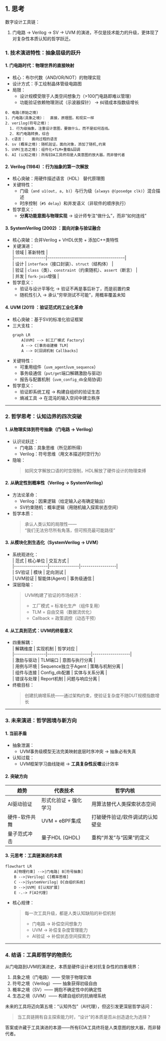 ## 1. 思考

数字设计工具链：
1. 门电路 -> Verilog -> SV -> UVM 的演进，不仅是技术能力的升级，更体现了对复杂性本质认知的哲学跃迁。

### 1. 技术演进特性：抽象层级的跃升
#### 1. 门电路时代：物理世界的直接映射
   - 核心：布尔代数（AND/OR/NOT）的物理实现  
   - 设计方式：手工绘制晶体管级电路图  
   - 局限：  
     - 设计规模受限于人类空间想象力（>100门电路即难以管理）  
     - 功能验证依赖物理测试（示波器探针） → 纠错成本指数级增长
~~~
0. 电路(原始之境)
1. 门电路(具象之境)：  直接，原理图，和现实一样
2. verilog(符号之境)： 
  1. 行为级抽象，注重设计意图，要做什么，而不是如何连线。
  2. 和门电路转换，综合
3. c语言：   面向过程的语言
4. sv (概率之境)：随机验证，面向对象，添加了随机,约束
5. UVM(生态之境)：组件化+TLM+重载&回调
6. AI (认知之境)：所有EDA工具终将是人类意图的放大器，而非替代者
~~~

#### 2. Verilog (1984) ：**行为抽象**的第一次解放
   - 核心突破：用硬件描述语言（HDL） 替代原理图  
   - 关键特性：  
     - 门级（`and u1(out, a, b)`）与行为级（`always @(posedge clk)`）混合描述  
     - 时序控制（`#5 delay`）和并发语义（非软件的顺序执行）  
   - 哲学意义：  
     - **分离功能意图与物理实现** → 设计师专注“做什么”，而非“如何连线”

#### 3. SystemVerilog (2002) ：面向对象与验证融合
   - 核心突破：合并Verilog + VHDL优势 + 添加C++类特性  
   - 关键演进：  
     | 领域       | 革新特性                          |  
     |----------------|---------------------------------------|  
     | 设计       | `interface`（接口封装）、`struct`（结构体） |  
     | 验证       | `class`（类）、`constraint`（约束随机）、`assert`（断言） |  
     | 并发       | `fork-join`增强                       |  
   - 哲学意义：  
     - 验证与设计平等化 → 验证不再是事后补丁，而是前置约束  
     - 随机性引入 → 承认“穷举测试不可能”，用概率覆盖未知  

#### 4. UVM (2011) ：验证范式的工业化革命
   - 核心突破：基于SV的标准化验证框架  
   - 三大支柱：  
     ```mermaid
     graph LR
         A[UVM] --> B[工厂模式 Factory]
         A --> C[事务级建模 TLM]
         A --> D[回调机制 Callbacks]
     ```
   - 关键特性：  
     - 可重用组件（`uvm_agent`/`uvm_sequence`）  
     - 事务级通信（`put/get`端口解耦激励与驱动）  
     - 报告与配置机制（`uvm_config_db`全局协调）  
   - 哲学意义：  
     - 验证即系统工程 → 构建自组织的验证生态  
     - 熵减工具 → 在混沌的输入空间中建立秩序  
---

### 2. 哲学思考：认知边界的四次突破
#### 1. 从物理实体到符号抽象（门电路 → Verilog）
   - 认识论跃迁：  
     - 门电路：具象思维（所见即所得）  
     - Verilog：符号思维（用文本描述时空行为）  
   - 隐喻：  
     > 如同文字解放口语的时空限制，HDL解放了硬件设计的物理束缚  

#### 2. 从确定性到概率性（Verilog → SystemVerilog）
   - 方法论革命：  
     - Verilog：因果逻辑（给定输入必有确定输出）  
     - SV约束随机：概率逻辑（用随机输入探索状态空间）  
   - 哲学本质：  
     > 承认人类认知的局限性——  
     > “我们无法穷尽所有角落，但可照亮最可能路径”  

#### 3. 从模块化到生态化（SystemVerilog → UVM）
   - 系统观进化：  
     | 范式        | 核心单位   | 交互方式      |  
     |-----------------|---------------|------------------|  
     | SV验证          | 模块          | 定向测试         |  
     | UVM验证         | 智能体(Agent) | 事务级通信       |  
   - 深层隐喻：  
     > UVM构建了验证的市场经济：  
     > - 工厂模式 = 标准化生产（组件复用）  
     > - TLM = 自由交易（数据流优化）  
     > - Callback = 政策调控（动态干预）  

#### 4. 从工具到范式：UVM的终极意义
   - 四重解耦：  
     | 解耦维度   | 实现机制         | 哲学对应       |  
     |----------------|----------------------|-------------------|  
     | 激励与驱动     | TLM端口              | 意图与执行分离    |  
     | 用例与环境     | Sequence独立于Agent | 策略与机制分离    |  
     | 组件与连接     | Config_db配置        | 实体与关系分离    |  
     | 错误与处理     | Report机制           | 问题与响应分离    |  
   - 终极目标：  
     > 创建抗熵增系统——通过架构约束，使验证复杂度不随DUT规模指数增长  

---

### 3. 未来演进：哲学困境与新方向
#### 1. 当前矛盾
   - 抽象泄漏：  
     - UVM事务级模型无法完美映射底层时序冲突 → 抽象必有失真  
   - 认知过载：  
     - UVM框架学习曲线陡峭 → **工具复杂性反噬**设计效率  

#### 2. 突破方向
   | 趋势          | 代表技术       | 哲学内核                     |  
   |-------------------|--------------------|----------------------------------|  
   | AI驱动验证    | 形式化验证 + 强化学习 | 用算法替代人类探索状态空间       |  
   | 硬件-软件共舞 | UVM + eBPF集成     | 打破硬件验证/软件调试的认知壁垒  |  
   | 量子范式冲击  | 量子HDL (QHDL)     | 重构“并发”与“因果”的定义         |  

#### 3. 元思考：工具链演进的本质
   ```mermaid
   flowchart LR
       A[物理约束] -->|门电路| B[符号抽象]
       B -->|Verilog| C[概率思维]
       C -->|SystemVerilog| D[自组织系统]
       D -->|UVM| E[认知扩展]
       E -.-> F[AI代理]
   ```
   - 核心规律：  
     > 每一次工具升级，都是人类认知缺陷的补偿机制  
     > - 门电路 → 补偿空间想象力  
     > - UVM → 补偿复杂度管理能力  
     > - AI验证 → 补偿状态空间探索力  

---

### 4. 结语：工具即哲学的物质化
从门电路到UVM的演进史，本质是硬件设计者对抗复杂性的四重境界：  
1. 具象之境（门电路）—— 受限于物理实体  
2. 符号之境（Verilog）—— 抽象获得初级自由  
3. 概率之境（SV）—— 拥抱不确定性中的确定性  
4. 生态之境（UVM）—— 构建自组织的抗熵增系统  

未来的工具将迈向第五境：“认知外包”（AI代理），但这引发更深层哲学诘问：  
> 当工具链拥有自主探索能力时，“设计”的本质是否从创造退化为选择？  

答案或许藏于工具演进的本源——所有EDA工具终将是人类意图的放大器，而非替代者。